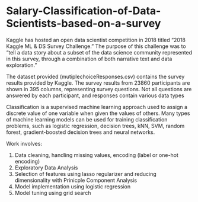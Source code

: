 # Salary-Classification-of-Data-Scientists-based-on-a-survey

Kaggle has hosted an open data scientist competition in 2018 titled “2018 Kaggle ML & DS Survey Challenge.” The purpose of this challenge was to “tell a data story about a subset of the data science community represented in this survey, through a combination of both narrative text and data exploration.”

The dataset provided (mutiplechoiceResponses.csv) contains the survey results provided by Kaggle. The survey results from 23860 participants are shown in 395 columns, representing survey questions. Not all questions are answered by each participant, and responses contain various data types

Classification is a supervised machine learning approach used to assign a discrete value of one variable when given the values of others. Many types of machine learning models can be used for training classification problems, such as logistic regression, decision trees, kNN, SVM, random forest, gradient-boosted decision trees and neural networks.

Work involves:
1. Data cleaning, handling missing values, encoding (label or one-hot encoding)
2. Exploratory Data Analysis
3. Selection of features using lasso regularizer and reducing dimensionality with Prinicple Component Analysis
4. Model implementation using logistic regression 
5. Model tuning using grid search
